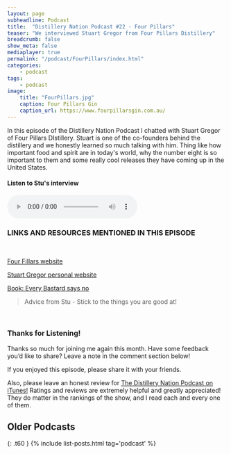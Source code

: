 ```yaml
---
layout: page
subheadline: Podcast
title:  "Distillery Nation Podcast #22 - Four Pillars"
teaser: "We interviewed Stuart Gregor from Four Pillars Distillery"
breadcrumb: false
show_meta: false
mediaplayer: true
permalink: "/podcast/FourPillars/index.html"
categories:
    - podcast
tags:
    - podcast
image:
    title: "FourPillars.jpg"
    caption: Four Pillars Gin
    caption_url: https://www.fourpillarsgin.com.au/
---
```

In this episode of the Distillery Nation Podcast I chatted with Stuart Gregor of Four Pillars DIstillery. Stuart is one of the co-founders behind the distillery and we honestly learned so much talking with him. Thing like how important food and spirit are in today's world, why the number eight is so important to them and some really cool releases they have coming up in the United States.



<h4>Listen to Stu's interview</h4>
<audio src="http://www.mastrogiannisdistillery.com/distillerynation/2017/022-DNP-FourPillars.mp3" type="audio/mp3" controls="controls"></audio>


<h3>LINKS AND RESOURCES MENTIONED IN THIS EPISODE</h3>
<br>

[Four Fillars website][1]

[Stuart Gregor personal website][2]

[Book: Every Bastard says no][3]


<blockquote>Advice from Stu -  Stick to the things you are good at!</blockquote>

 [1]: https://www.fourpillarsgin.com.au/
 [2]: https://stuartgregor.com/about/
 [3]: https://www.goodreads.com/book/show/11422699-every-bastard-says-no
 

<br>
<h3>Thanks for Listening!</h3>

Thanks so much for joining me again this month. Have some feedback you’d like to share? Leave a note in the comment section below!

If you enjoyed this episode, please share it with your friends.

Also, please leave an honest review for [The Distillery Nation Podcast on iTunes!][5] Ratings and reviews are extremely helpful and greatly appreciated! They do matter in the rankings of the show, and I read each and every one of them.


[5]: https://itunes.apple.com/us/podcast/distillery-nation-podcast/id1040367741


## Older Podcasts
{: .t60 }
{% include list-posts.html tag='podcast' %}